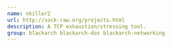 ```yaml
---
name: nkiller2
url: http://sock-raw.org/projects.html
description: A TCP exhaustion/stressing tool.
group: blackarch blackarch-dos blackarch-networking
---
```

